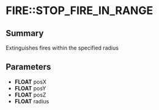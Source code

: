 # FIRE::STOP_FIRE_IN_RANGE

## Summary
Extinguishes fires within the specified radius

## Parameters
* **FLOAT** posX
* **FLOAT** posY
* **FLOAT** posZ
* **FLOAT** radius